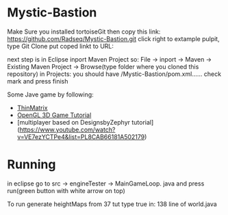 # Mystic-Bastion
Make Sure you installed tortoiseGit then 
copy this link:
https://github.com/Radseq/Mystic-Bastion.git
click right to extample pulpit, type Git Clone
put coped linkt to URL:

next step is in Eclipse inport Maven Project so:
File -> inport -> Maven -> Existing Maven Project -> Browse(type folder where you cloned this repository)
in Projects: you should have /Mystic-Bastion/pom.xml......
check mark and press finish

Some Jave game by following:
* [ThinMatrix](https://www.youtube.com/channel/UCUkRj4qoT1bsWpE_C8lZYoQ)
* [OpenGL 3D Game Tutorial](https://www.youtube.com/playlist?list=PLRIWtICgwaX0u7Rf9zkZhLoLuZVfUksDP)
* [multiplayer based on DesignsbyZephyr tutorial] (https://www.youtube.com/watch?v=VE7ezYCTPe4&list=PL8CAB66181A502179)

# Running
in eclipse go to src -> engineTester -> MainGameLoop. java and press run(green button with white arrow on top)

To run generate heightMaps from 37 tut type true in:
138 line of world.java
